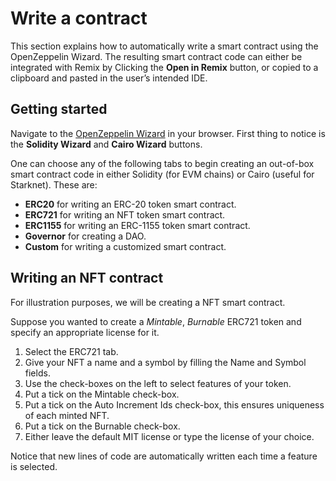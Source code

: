 # Write a contract

This section explains how to automatically write a smart contract using the OpenZeppelin Wizard. The resulting smart contract code can either be integrated with Remix by Clicking the **Open in Remix** button, or copied to a clipboard and pasted in the user’s intended IDE.

## Getting started

Navigate to the [OpenZeppelin Wizard](https://wizard.openzeppelin.com/) in your browser. First thing to notice is the **Solidity Wizard** and **Cairo Wizard** buttons.

One can choose any of the following tabs to begin creating an out-of-box smart contract code in either Solidity (for EVM chains) or Cairo (useful for Starknet). These are:

- **ERC20** for writing an ERC-20 token smart contract.
- **ERC721** for writing an NFT token smart contract.
- **ERC1155** for writing an ERC-1155 token smart contract.
- **Governor** for creating a DAO.
- **Custom** for writing a customized smart contract.

## Writing an NFT contract

For illustration purposes, we will be creating a NFT smart contract.

Suppose you wanted to create a *Mintable*, *Burnable* ERC721 token and specify an appropriate license for it.

1. Select the ERC721 tab.
2. Give your NFT a name and a symbol by filling the Name and Symbol fields.
3. Use the check-boxes on the left to select features of your token.
4. Put a tick on the Mintable check-box.
5. Put a tick on the Auto Increment Ids check-box, this ensures uniqueness of each minted NFT.
6. Put a tick on the Burnable check-box.
7. Either leave the default MIT license or type the license of your choice.

Notice that new lines of code are automatically written each time a feature is selected.
